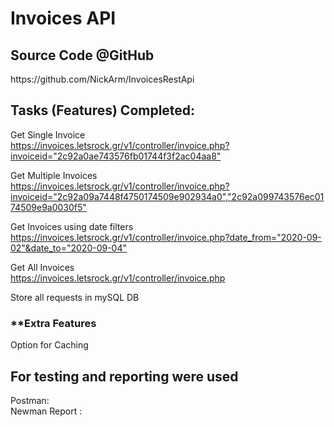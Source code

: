 # Invoices API

<h2>Source Code @GitHub</h2>
https://github.com/NickArm/InvoicesRestApi


<h2>Tasks (Features) Completed:</h2>

Get Single Invoice </br>
<https://invoices.letsrock.gr/v1/controller/invoice.php?invoiceid="2c92a0ae743576fb01744f3f2ac04aa8">

Get Multiple Invoices</br>
<https://invoices.letsrock.gr/v1/controller/invoice.php?invoiceid="2c92a09a7448f4750174509e902934a0","2c92a099743576ec0174509e9a0030f5">

Get Invoices using date filters</br>
<https://invoices.letsrock.gr/v1/controller/invoice.php?date_from="2020-09-02"&date_to="2020-09-04">

Get All Invoices</br>
<https://invoices.letsrock.gr/v1/controller/invoice.php>


Store all requests in mySQL DB



<h3>**Extra Features</h3>
Option for Caching 


<h2>For testing and reporting were used</h2>
Postman:  <https://www.postman.com/armenisnick/workspace/invoices/collection/7964667-a7515d0b-a464-4beb-82ee-8ad7d560a86a></br>
Newman Report : <https://invoices.letsrock.gr/invoices_api.html>
